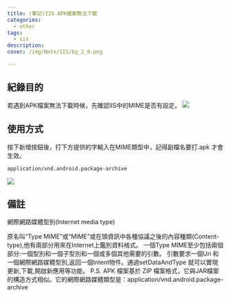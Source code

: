 ```yaml
---
title: (筆記)IIS APK檔案無法下載
categories: 
  - other
tags: 
  - iis
description:
cover: /img/Note/IIS/bg_2_0.png

---
```



## 紀錄目的
若遇到APK檔案無法下載時候，先確認IIS中的MIME是否有設定。
![](/img/Note/IIS/bg_2_0.png)


## 使用方式
按下新增按鈕後，打下方提供的字輸入在MIME類型中，記得副檔名要打.apk 才會生效。
```MIME
application/vnd.android.package-archive
```
![](/img/Note/IIS/2_1.png)

## 備註 
網際網路媒體型別(Internet media type)

原名叫“Type MIME”或“MIME”或在頭資訊中各種協議之後的內容種類(Content-type),他有兩部分用來在Internet上鑑別資料格式。
一個Type MIME至少包括兩個部分:一個型別和一個子型別和一個或多個其他需要的引數。
引數要求一個Uri 和一個網際網路媒體型別,返回一個Intent物件。通過setDataAndType  就可以實現更新,下載,開啟新應用等功能。
P.S. APK 檔案基於 ZIP 檔案格式，它與JAR檔案的構造方式相似。它的網際網路媒體類型是：application/vnd.android.package-archive

